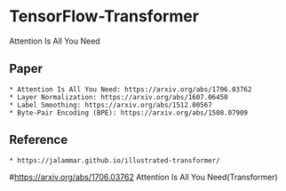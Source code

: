 # TensorFlow-Transformer
Attention Is All You Need

## Paper
    * Attention Is All You Need: https://arxiv.org/abs/1706.03762
    * Layer Normalization: https://arxiv.org/abs/1607.06450
    * Label Smoothing: https://arxiv.org/abs/1512.00567 
    * Byte-Pair Encoding (BPE): https://arxiv.org/abs/1508.07909  

## Reference
    * https://jalammar.github.io/illustrated-transformer/
#https://arxiv.org/abs/1706.03762 Attention Is All You Need(Transformer)
